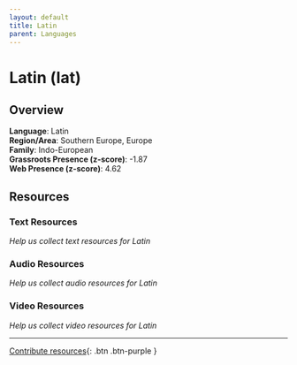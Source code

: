 ```yaml
---
layout: default
title: Latin
parent: Languages
---
```


# Latin (lat)

## Overview

**Language**: Latin  
**Region/Area**: Southern Europe, Europe  
**Family**: Indo-European  
**Grassroots Presence (z-score)**: -1.87  
**Web Presence (z-score)**: 4.62  

## Resources

### Text Resources
*Help us collect text resources for Latin*

### Audio Resources
*Help us collect audio resources for Latin*

### Video Resources
*Help us collect video resources for Latin*

---

[Contribute resources](https://forms.office.com/e/1SfLJx3u1r){: .btn .btn-purple }

